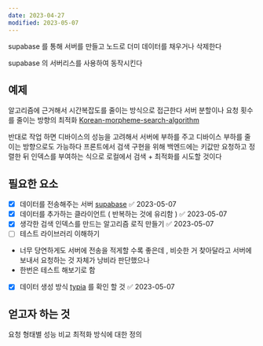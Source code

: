 ```yaml
---
date: 2023-04-27
modified: 2023-05-07
---
```


supabase 를 통해 서버를 만들고
노드로 더미 데이터를 채우거나 삭제한다

supabase 의 서버리스를 사용하여 동작시킨다

## 예제

알고리즘에 근거해서 시간복잡도를 줄이는 방식으로 접근한다
서버 분할이나 요청 횟수를 줄이는 방향의 최적화
[Korean-morpheme-search-algorithm](../../topic/tech-review/T2023-03-30/Korean-morpheme-search-algorithm)

반대로 작업 하면 디바이스의 성능을 고려해서 서버에 부하를 주고 디바이스 부하를 줄이는 방향으로도 가능하다
프론트에서 검색 구현을 위해 백엔드에는 키값만 요청하고 정렬한 뒤 인덱스를 부여하는 식으로 로컬에서 검색 + 최적화를 시도할 것이다

## 필요한 요소

- [x] 데이터를 전송해주는 서버 [supabase](../../back/supabase/supabase) ✅ 2023-05-07
- [x] 데이터를 추가하는 클라이언트 ( 반복하는 것에 유리함 ) ✅ 2023-05-07
- [x] 생각한 검색 인덱스를 만드는 알고리즘 로직 만들기 ✅ 2023-05-07
- [ ] 테스트 라이브러리 이해하기
- 너무 당연하게도 서버에 전송을 적게할 수록 좋은데 , 비슷한 거 찾아달라고 서버에 보내서 요청하는 것 자체가 낭비라 판단했으나
- 한번은 테스트 해보기로 함
- [x] 데이터 생성 방식 [typia](../../back/typia/typia) 를 확인 할 것 ✅ 2023-05-07

## 얻고자 하는 것

요청 형태별 성능 비교
최적화 방식에 대한 정의
